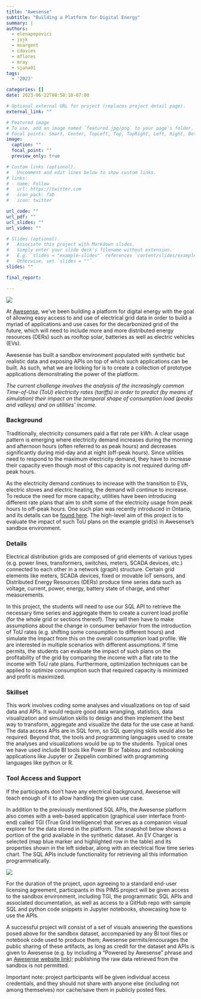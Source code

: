 ```yaml
---
title: "Awesense"
subtitle: "Building a Platform for Digital Energy"
summary: |
authors:
  - elenapopovici
  - jsjk
  - msargent
  - cdavies
  - mflores
  - mray
  - sjana01
tags:
  - '2023'

categories: []
date: 2023-06-22T08:58:18-07:00

# Optional external URL for project (replaces project detail page).
external_link: ""

# Featured image
# To use, add an image named `featured.jpg/png` to your page's folder.
# Focal points: Smart, Center, TopLeft, Top, TopRight, Left, Right, BottomLeft, Bottom, BottomRight.
image:
  caption: ""
  focal_point: ""
  preview_only: true

# Custom links (optional).
#   Uncomment and edit lines below to show custom links.
# links:
# - name: Follow
#   url: https://twitter.com
#   icon_pack: fab
#   icon: twitter

url_code: ""
url_pdf: ""
url_slides: ""
url_video: ""

# Slides (optional).
#   Associate this project with Markdown slides.
#   Simply enter your slide deck's filename without extension.
#   E.g. `slides = "example-slides"` references `content/slides/example-slides.md`.
#   Otherwise, set `slides = ""`.
slides: ""

final_report:

---
```

![](AwesenseLogo.png)

At [Awesense](https://www.awesense.com/), we've been building a platform for
digital energy with the goal of allowing easy access to and use of electrical
grid data in order to build a myriad of applications and use cases for the
decarbonized grid of the future, which will need to include more and more
distributed energy resources (DERs) such as rooftop solar, batteries as well as
electric vehicles (EVs).

Awesense has built a sandbox environment populated with synthetic but realistic
data and exposing APIs on top of which such applications can be built. As such,
what we are looking for is to create a collection of prototype applications
demonstrating the power of the platform.

_The current challenge involves the analysis of the increasingly common
Time-of-Use (ToU) electricity rates (tariffs) in order to predict (by means of
simulation) their impact on the temporal shape of consumption load (peaks and
valleys) and on utilities' income._

###  Background
Traditionally, electricity consumers paid a flat rate per kWh. A clear usage
pattern is emerging where electricity demand increases during the morning and
afternoon hours (often referred to as peak hours) and decreases significantly
during mid-day and at night (off-peak hours). Since utilities need to respond to
the maximum electricity demand, they have to increase their capacity even though
most of this capacity is not required during off-peak hours.

As the electricity demand continues to increase with the transition to EVs,
electric stoves and electric heating, the demand will continue to increase. To
reduce the need for more capacity, utilities have been introducing different
rate plans that aim to shift some of the electricity usage from peak hours to
off-peak hours. One such plan was recently introduced in Ontario, and its
details can be [found here](https://toronto.ctvnews.ca/ontario-introduces-new-ultra-low-overnight-hydro-pricing-1.6350650). The high-level aim of this project is to evaluate the
impact of such ToU plans on the example grid(s) in Awesense’s sandbox
environment.

### Details

Electrical distribution grids are composed of grid elements of various types (e.g. power lines,
transformers, switches, meters, SCADA devices, etc.) connected to each other in a network
(graph) structure. Certain grid elements like meters, SCADA devices, fixed or movable IoT
sensors, and Distributed Energy Resources (DERs) produce time series data such as voltage,
current, power, energy, battery state of charge, and other measurements.

In this project, the students will need to use our SQL API to retrieve the
necessary time series and aggregate them to create a current load profile (for
the whole grid or sections thereof). They will then have to make assumptions
about the change in consumer behavior from the introduction of ToU rates (e.g.
shifting some consumption to different hours) and simulate the impact from this
on the overall consumption load profile. We are interested in multiple scenarios
with different assumptions. If time permits, the students can evaluate the
impact of such plans on the profitability of the grid by comparing the income
with a flat rate to the income with ToU rate plans. Furthermore, optimization
techniques can be applied to optimize consumption such that required capacity is
minimized and profit is maximized.


### Skillset
This work involves coding some analyses and visualizations on top of said data and APIs. It
would require good data wrangling, statistics, data visualization and simulation skills to design
and then implement the best way to transform, aggregate and visualize the data for the use
case at hand. The data access APIs are in SQL form, so SQL querying skills would also be
required. Beyond that, the tools and programming languages used to create the analyses and
visualizations would be up to the students. Typical ones we have used include BI tools like
Power BI or Tableau and notebooking applications like Jupyter or Zeppelin combined with
programming languages like python or R.


### Tool Access and Support
If the participants don’t have any electrical background, Awesense will teach enough of it to
allow handling the given use case.

In addition to the previously mentioned SQL APIs, the Awesense platform also
comes with a web-based application (graphical user interface front-end) called
TGI (True Grid Intelligence) that serves as a companion visual explorer for the
data stored in the platform. The snapshot below shows a portion of the grid
available in the synthetic dataset. An EV Charger is selected (map blue marker
and highlighted row in the table) and its properties shown in the left sidebar,
along with an electrical flow time series chart. The SQL APIs include
functionality for retrieving all this information programmatically.

![](./table.png)

For the duration of the project, upon agreeing to a standard end-user licensing agreement,
participants in this PIMS project will be given access to the sandbox environment, including
TGI, the programmatic SQL APIs and associated documentation, as well as access to a GitHub
repo with sample SQL and python code snippets in Jupyter notebooks, showcasing how to use
the APIs.

A successful project will consist of a set of visuals answering the questions
posed above for the sandbox dataset, accompanied by any BI tool files or
notebook code used to produce them; Awesense permits/encourages the public
sharing of these artifacts, as long as credit for the dataset and APIs is given
to Awesense (e.g. by including a “Powered by Awesense” phrase and an [Awesense
website link](https://www.awesense.com/)); publishing the raw data retrieved
from the sandbox is not permitted.

Important note: project participants will be given individual access
credentials, and they should not share with anyone else (including not among
themselves) nor cache/save them in publicly posted files.
